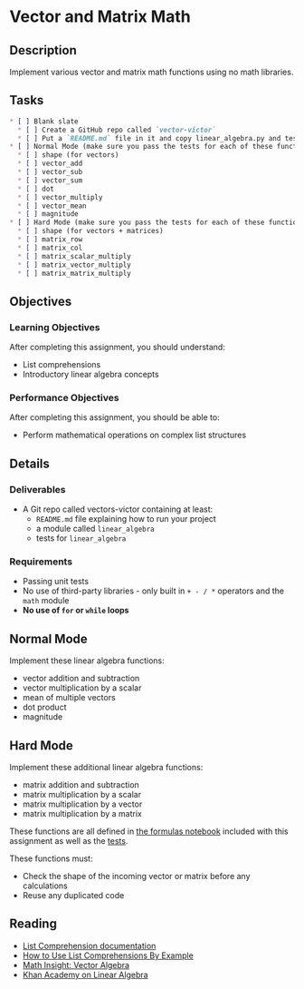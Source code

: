 # Vector and Matrix Math

## Description

Implement various vector and matrix math functions using no math libraries.

## Tasks

```markdown
* [ ] Blank slate
  * [ ] Create a GitHub repo called `vector-victor`
  * [ ] Put a `README.md` file in it and copy linear_algebra.py and test_linear_algebra.py into it from this repository
* [ ] Normal Mode (make sure you pass the tests for each of these functions)
  * [ ] shape (for vectors)
  * [ ] vector_add
  * [ ] vector_sub
  * [ ] vector_sum
  * [ ] dot
  * [ ] vector_multiply
  * [ ] vector_mean
  * [ ] magnitude
* [ ] Hard Mode (make sure you pass the tests for each of these functions)
  * [ ] shape (for vectors + matrices)
  * [ ] matrix_row
  * [ ] matrix_col
  * [ ] matrix_scalar_multiply
  * [ ] matrix_vector_multiply
  * [ ] matrix_matrix_multiply

```

## Objectives

### Learning Objectives

After completing this assignment, you should understand:

* List comprehensions
* Introductory linear algebra concepts

### Performance Objectives

After completing this assignment, you should be able to:

* Perform mathematical operations on complex list structures

## Details

### Deliverables

* A Git repo called vectors-victor containing at least:
  * `README.md` file explaining how to run your project
  * a module called `linear_algebra`
  * tests for `linear_algebra`

### Requirements

* Passing unit tests
* No use of third-party libraries - only built in `+ - / *` operators and the `math` module
* **No use of `for` or `while` loops**

## Normal Mode

Implement these linear algebra functions:

* vector addition and subtraction
* vector multiplication by a scalar
* mean of multiple vectors
* dot product
* magnitude

## Hard Mode

Implement these additional linear algebra functions:

* matrix addition and subtraction
* matrix multiplication by a scalar
* matrix multiplication by a vector
* matrix multiplication by a matrix

These functions are all defined in [the formulas notebook](Formulas.ipynb) included with this assignment as well as the [tests](test_linear_algebra.py).

These functions must:

* Check the shape of the incoming vector or matrix before any calculations
* Reuse any duplicated code

## Reading

* [List Comprehension documentation](https://docs.python.org/3/tutorial/datastructures.html#list-comprehensions)
* [How to Use List Comprehensions By Example](http://howchoo.com/g/ngi2zddjzdf/how-to-use-list-comprehension-in-python)
* [Math Insight: Vector Algebra](http://mathinsight.org/thread/vector_algebra#matrices)
* [Khan Academy on Linear Algebra](https://www.khanacademy.org/math/linear-algebra)
